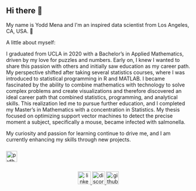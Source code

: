 ## Hi there 👋
My name is Yodd Mena and I'm an inspired data scientist from Los Angeles, CA, USA. 🌵

A little about myself:

I graduated from UCLA in 2020 with a Bachelor’s in Applied Mathematics, driven by my love for puzzles and numbers. Early on, I knew I wanted to share this passion with others and initially saw education as my career path. My perspective shifted after taking several statistics courses, where I was introduced to statistical programming in R and MATLAB. I became fascinated by the ability to combine mathematics with technology to solve complex problems and create visualizations and therefore discovered an ideal career path that combined statistics, programming, and analytical skills. This realization led me to pursue further education, and I completed my Master’s in Mathematics with a concentration in Statistics. My thesis focused on optimizing support vector machines to detect the precise moment a subject, specifically a mouse, became infected with salmonella.

My curiosity and passion for learning continue to drive me, and I am currently enhancing my skills through new projects.




###

###



###

<div align="left">
  <img src="https://cdn.jsdelivr.net/gh/devicons/devicon/icons/python/python-original.svg" height="30" alt="python logo"  />
  <img width="12" />
</div>

###


<div align="center">
  <a href="https://github.com/sheyaa">
  <img src="https://img.shields.io/static/v1?message=LinkedIn&logo=linkedin&label=&color=0077B5&logoColor=white&labelColor=&style=for-the-badge" height="35" alt="linkedin logo" /> 
  </a>
  
  <a href="..." target="_blank">
  <img src="https://img.shields.io/static/v1?message=Discord&logo=discord&label=&color=7289DA&logoColor=white&labelColor=&style=for-the-badge" height="35" alt="discord logo"  />
  </a>

<a href="..." target="_blank">
  <img src="https://img.shields.io/static/v1?message=Github&logo=github&label=&color=808080&logoColor=white&labelColor=&style=for-the-badge" height="35" alt="github logo"  />
  </a>

</div>

###


###

